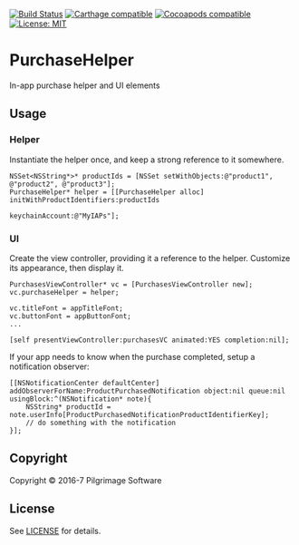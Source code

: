 
[![Build Status](https://travis-ci.org/exsortis/PurchaseHelper.svg?branch=master)](https://travis-ci.org/exsortis/PurchaseHelper) [![Carthage compatible](https://img.shields.io/badge/Carthage-compatible-4BC51D.svg?style=flat)](https://github.com/Carthage/Carthage#adding-frameworks-to-an-application) [![Cocoapods compatible](https://img.shields.io/cocoapods/v/PurchaseHelper.svg?style=flat)](https://cocoapods.org/pods/PurchaseHelper) [![License: MIT](https://img.shields.io/cocoapods/l/PurchaseHelper.svg?style=flat)](http://opensource.org/licenses/MIT)

# PurchaseHelper
In-app purchase helper and UI elements

## Usage

### Helper

Instantiate the helper once, and keep a strong reference to it somewhere.

```
NSSet<NSString*>* productIds = [NSSet setWithObjects:@"product1", @"product2", @"product3"];
PurchaseHelper* helper = [[PurchaseHelper alloc] initWithProductIdentifiers:productIds
                                                            keychainAccount:@"MyIAPs"];
```


### UI

Create the view controller, providing it a reference to the helper. Customize its appearance, then display it.

```
PurchasesViewController* vc = [PurchasesViewController new];
vc.purchaseHelper = helper;

vc.titleFont = appTitleFont;
vc.buttonFont = appButtonFont;
...

[self presentViewController:purchasesVC animated:YES completion:nil];
```

If your app needs to know when the purchase completed, setup a notification observer:

```
[[NSNotificationCenter defaultCenter] addObserverForName:ProductPurchasedNotification object:nil queue:nil usingBlock:^(NSNotification* note){
    NSString* productId = note.userInfo[ProductPurchasedNotificationProductIdentifierKey];
    // do something with the notification
}];
```

## Copyright

Copyright © 2016-7 Pilgrimage Software

## License

See [LICENSE](LICENSE) for details.
